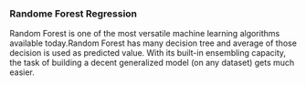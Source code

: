 ### Randome Forest Regression

Random Forest is one of the most versatile machine learning algorithms available today.Random Forest has 
many decision tree and average of those decision is used as predicted value.
With its built-in ensembling capacity, the task of building a decent generalized model (on any dataset) gets much easier.
